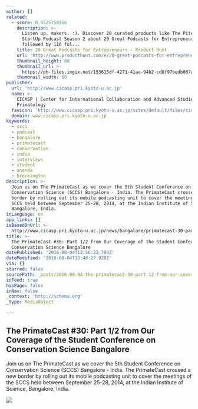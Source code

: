 ```yaml
---
author: []
related:
  - score: 0.5525758266
    description: >-
      Listen up, makers. :). Discover 20 curated products like The Pitch and
      StartUp Podcast Season 2 about 20 Great Podcasts for Entrepreneurs
      followed by 116 fol...
    title: 20 Great Podcasts for Entrepreneurs - Product Hunt
    url: 'http://www.producthunt.com/e/20-great-podcasts-for-entrepreneurs'
    thumbnail_height: 80
    thumbnail_url: >-
      https://ph-files.imgix.net/153615df-4271-41aa-94b2-cd8f97bedb06?auto=format&fit=crop&h=80&w=80&codec=mozjpeg&cs=strip
    thumbnail_width: 80
publisher:
  url: 'http://www.cicasp.pri.kyoto-u.ac.jp'
  name: >-
    CICASP | Center for International Collaboration and Advanced Studies in
    Primatology
  favicon: 'http://www.cicasp.pri.kyoto-u.ac.jp/sites/default/files/cicasp_favicon.ico'
  domain: www.cicasp.pri.kyoto-u.ac.jp
keywords:
  - sccs
  - podcast
  - bangalore
  - primatecast
  - conservation
  - india
  - interviews
  - student
  - ananda
  - brockington
description: >-
  Join us on The PrimateCast as we cover the 5th Student Conference on
  Conservation Science (SCCS) Bangalore - India. The PrimateCast crossed a new
  border by rolling out its mobile podcasting unit to cover the meetings of the
  SCCS held between September 25-28, 2014, at the Indian Institute of Science,
  Bangalore, India.
inLanguage: en
app_links: []
isBasedOnUrl: >-
  http://www.cicasp.pri.kyoto-u.ac.jp/news/bangalore/primatecast-30-part-12-our-coverage-student-conference-conservation-science-bangalore
title: >-
  The PrimateCast #30: Part 1/2 from Our Coverage of the Student Conference on
  Conservation Science Bangalore
datePublished: '2016-08-04T13:56:23.704Z'
dateModified: '2016-08-04T13:48:27.928Z'
via: {}
starred: false
sourcePath: _posts/2016-08-04-the-primatecast-30-part-12-from-our-coverage-of-the-stude.md
inFeed: true
hasPage: false
inNav: false
_context: 'http://schema.org'
_type: MediaObject

---
```

<article style=""><h1>The PrimateCast #30: Part 1/2 from Our Coverage of the Student Conference on Conservation Science Bangalore</h1><p>Join us on The PrimateCast as we cover the 5th Student Conference on Conservation Science (SCCS) Bangalore - India. The PrimateCast crossed a new border by rolling out its mobile podcasting unit to cover the meetings of the SCCS held between September 25-28, 2014, at the Indian Institute of Science, Bangalore, India.</p><img src="http://www.cicasp.pri.kyoto-u.ac.jp/sites/default/files/news/cecile_sccs_image.jpg" /></article>
